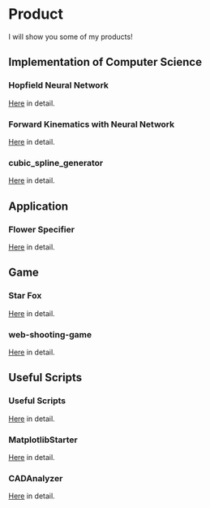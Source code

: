 # Product
I will show you some of my products!

## Implementation of Computer Science
### Hopfield Neural Network
[Here](https://github.com/takayuki5168/HopfieldNeuralNetwork/) in detail.

### Forward Kinematics with Neural Network
[Here](https://github.com/takayuki5168/fk_with_nn/) in detail.

### cubic_spline_generator
[Here](https://github.com/takayuki5168/cubic_spline_generator/) in detail.


## Application
### Flower Specifier
[Here](https://github.com/takayuki5168/FlowerSpecifier/) in detail.


## Game
### Star Fox
[Here](https://github.com/takayuki5168/StarFox/) in detail.

### web-shooting-game
[Here](https://github.com/takayuki5168/web-shooting-game/) in detail.


## Useful Scripts
### Useful Scripts
[Here](https://github.com/takayuki5168/UsefulScripts/) in detail.

### MatplotlibStarter
[Here](https://github.com/takayuki5168/MatplotlibStarter/) in detail.

### CADAnalyzer
[Here](https://github.com/takayuki5168/CADAnalyzer/) in detail.